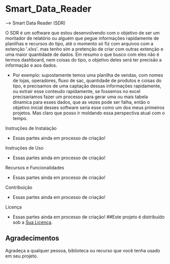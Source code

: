 # Smart_Data_Reader

--> Smart Data Reader (SDR)

O SDR é um software que estou desenvolvendo com o objetivo de ser um montador de relatório ou alguém que pegue informações rapidamente de planilhas e recursos do tipo, até o momento só fiz com arquivos com a extenção '.xlxs'. mas tenho sim a pretenção de criar com outras extenção e uma maior quantidade de dados. Em resumo o que busco com eles não é termos dashboard, nem coisas do tipo, o objetivo deles será ter precisão a informação e aos dados.

- Por exemplo: supostamente temos uma planilha de vendas, com nomes de lojas, operadores, fluxo de sac, quantidade de produtos e coisas do tipo, e precisamos de uma captação dessas informações rapidamente, ou extrair esse conteudo rapidamente, se fossemos no excel precisariamos fazer um processo para gerar uma ou mais tabela dinamica para esses dados, que as vezes pode ser falha, então o objetivo inicial desses software seria esse como um dos meus primeiros projetos. Mas claro que posso ir moldando essa perspectiva atual com o tempo.


Instruções de Instalação
- Essas partes ainda em processo de criação!
  
Instruções de Uso
- Essas partes ainda em processo de criação!

Recursos e Funcionalidades
- Essas partes ainda em processo de criação!

Contribuição
- Essas partes ainda em processo de criação!


Licença
- Essas partes ainda em processo de criação!
##Este projeto é distribuído sob a [Sua Licença](link-para-licenca).

## Agradecimentos
Agradeça a qualquer pessoa, biblioteca ou recurso que você tenha usado em seu projeto.
